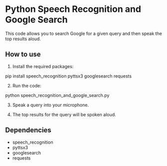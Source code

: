 # Python Speech Recognition and Google Search

This code allows you to search Google for a given query and then speak the top results aloud.

## How to use

1. Install the required packages:

pip install speech_recognition pyttsx3 googlesearch requests


2. Run the code:

python speech_recognition_and_google_search.py


3. Speak a query into your microphone.

4. The top results for the query will be spoken aloud.

## Dependencies

- speech_recognition
- pyttsx3
- googlesearch
- requests
